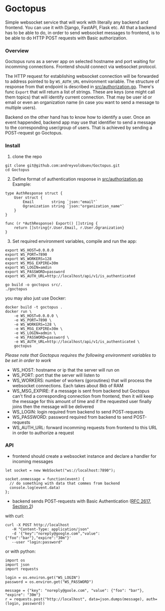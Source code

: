 # Goctopus

Simple websocket service that will work with literally any backend and frontend. You can use it with Django, FastAPI, Flask etc. All that a backend has to be able to do, in order to send websocket messages to frontend, is to be able to do HTTP POST requests with Basic authorization.


### Overview

Goctopus runs as a server app on selected hostname and port waiting for incomming connections. Frontend should connect via websocket protocol. 

The HTTP request for establishing websocket connection will be forwarded to address pointed to by `WS_AUTH_URL` environment variable. The structure of response from that endpoint is described in [src/authorization.go](https://github.com/andreyvolobuev/goctopus/blob/master/src/authorization.go). There's func `Export` that will return a list of strings. These are keys (one might call them topics) that will identify current connection. That may be user id or email or even an organization name (in case you want to send a message to multiple users).

Backend on the other hand has to know how to identify a user. Once an event happended, backend app may use that identifier to send a message to the corresponding user/group of users. That is achieved by sending a POST-request go Goctopus.



### Install

1. clone the repo
```
git clone git@github.com:andreyvolobuev/Goctopus.git
cd Goctopus
```

2. Define format of authentication response in [src/authorization.go](https://github.com/andreyvolobuev/goctopus/blob/master/src/authorization.go)
Example:
```
type AuthResponse struct {
	User struct {
		Email        string `json:"email"`
		Ogranization string `json:"organization_name"`
	}
}

func (r *AuthResponse) Export() []string {
	return []string{r.User.Email, r.User.Ogranization}
}
```

3. Set required environment variables, compile and run the app:
```
export WS_HOST=0.0.0.0
export WS_PORT=7890
export WS_WORKERS=128
export WS_MSG_EXPIRE=30m
export WS_LOGIN=amdin
export WS_PASSWORD=password
export WS_AUTH_URL=http://localhost/api/v1/is_authenticated

go build -o goctopus src/.
./goctopus
```

you may also just use Docker:
```
docker build -t goctopus .
docker run \
    -e WS_HOST=0.0.0.0 \
    -e WS_PORT=7890 \
    -e WS_WORKERS=128 \
    -e WS_MSG_EXPIRE=30m \
    -e WS_LOGIN=admin \
    -e WS_PASSWORD=password \
    -e WS_AUTH_URL=http://localhost/api/v1/is_authenticated \
    goctopus
```

*Please note that Goctopus requires the following environment variables to be set in order to work*
- WS_HOST: hostname or ip that the server will run on
- WS_PORT: port that the server will listen to
- WS_WORKERS: number of workers (goroutines) that will process the websocket connections. Each takes about 8kb of RAM
- WS_MSG_EXPIRE: if a message is sent from backend but Goctopus can't find a corresponding connection from frontend, then it will keep the message for this amount of time and if the requested user finally joins then the message will be delivered
- WS_LOGIN: login required from backend to send POST-requests
- WS_PASSWORD: password required from backend to send POST-requests
- WS_AUTH_URL: forward incomming requests from frontend to this URL in order to authorize a request


### API

- frontend should create a websocket instance and declare a handler for incoming messages
```
let socket = new WebSocket("ws://localhost:7890");

socket.onmessage = function(event) {
  // do something with data that commes from backend
  console.log(event.data)
};
```


- backend sends POST-requests with Basic Authentication ([RFC 2617, Section 2](https://www.rfc-editor.org/rfc/rfc2617.html#section-2))

with curl:
```
curl -X POST http://localhost
   -H "Content-Type: application/json" 
   -d '{"key":"noreply@google.com","value":{"foo":"bar"},"expire":"30m"}'
   --user "login:password"
```


or with python:
```
import os
import json
import requests

login = os.environ.get("WS_LOGIN")
password = os.environ.get("WS_PASSWORD")

message = {"key": "noreply@goole.com", "value": {"foo": "bar"}, "expire": "30m"}
r = requests.post("http://localhost", data=json.dumps(message), auth=(login, password))
```
